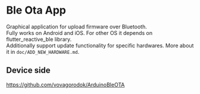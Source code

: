# Ble Ota App
Graphical application for upload firmware over Bluetooth.\
Fully works on Android and iOS. For other OS it depends on flutter_reactive_ble library.\
Additionally support update functionality for specific hardwares. More about it in `doc/ADD_NEW_HARDWARE.md`.

## Device side
https://github.com/vovagorodok/ArduinoBleOTA
